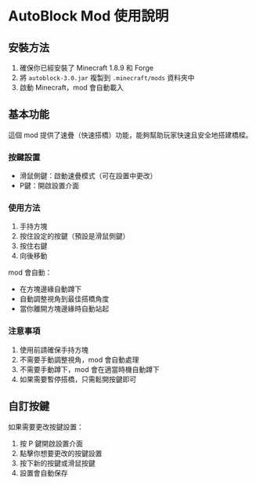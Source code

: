 # AutoBlock Mod 使用說明

## 安裝方法
1. 確保你已經安裝了 Minecraft 1.8.9 和 Forge
2. 將 `autoblock-3.0.jar` 複製到 `.minecraft/mods` 資料夾中
3. 啟動 Minecraft，mod 會自動載入

## 基本功能
這個 mod 提供了速疊（快速搭橋）功能，能夠幫助玩家快速且安全地搭建橋樑。

### 按鍵設置
- 滑鼠側鍵：啟動速疊模式（可在設置中更改）
- P鍵：開啟設置介面

### 使用方法
1. 手持方塊
2. 按住設定的按鍵（預設是滑鼠側鍵）
3. 按住右鍵
4. 向後移動

mod 會自動：
- 在方塊邊緣自動蹲下
- 自動調整視角到最佳搭橋角度
- 當你離開方塊邊緣時自動站起

### 注意事項
1. 使用前請確保手持方塊
2. 不需要手動調整視角，mod 會自動處理
3. 不需要手動蹲下，mod 會在適當時機自動蹲下
4. 如果需要暫停搭橋，只需鬆開按鍵即可

## 自訂按鍵
如果需要更改按鍵設置：
1. 按 P 鍵開啟設置介面
2. 點擊你想要更改的按鍵設置
3. 按下新的按鍵或滑鼠按鍵
4. 設置會自動保存 